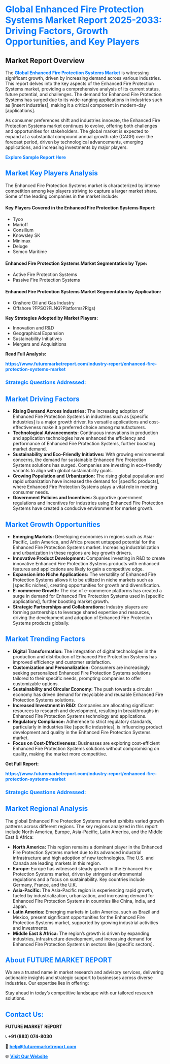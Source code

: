 <h1 style="color: #007BFF;">Global Enhanced Fire Protection Systems Market Report 2025-2033: Driving Factors, Growth Opportunities, and Key Players</h1>

<section id="overview">
<h2>Market Report Overview</h2>
<p>The <a href="https://www.futuremarketreport.com/industry-report/enhanced-fire-protection-systems-market" style="color: #007BFF; text-decoration: none;"><strong>Global Enhanced Fire Protection Systems Market</strong></a> is witnessing significant growth, driven by increasing demand across various industries. This report delves into the key aspects of the Enhanced Fire Protection Systems market, providing a comprehensive analysis of its current status, future potential, and challenges. The demand for Enhanced Fire Protection Systems has surged due to its wide-ranging applications in industries such as [insert industries], making it a critical component in modern-day [applications].</p>
<p>As consumer preferences shift and industries innovate, the Enhanced Fire Protection Systems market continues to evolve, offering both challenges and opportunities for stakeholders. The global market is expected to expand at a substantial compound annual growth rate (CAGR) over the forecast period, driven by technological advancements, emerging applications, and increasing investments by major players.</p>
</section>

<section id="overview">
<p><a href="https://www.futuremarketreport.com/request-sample/reportId=87964" style="color: #007BFF; text-decoration: none;"><strong>Explore Sample Report Here</strong></a></p>
</section>

<section id="key-players">
<h2 style="color: #007BFF;">Market Key Players Analysis</h2>
<p>The Enhanced Fire Protection Systems market is characterized by intense competition among key players striving to capture a larger market share. Some of the leading companies in the market include:</p>
<h4>Key Players Covered in the Enhanced Fire Protection Systems Report:</h4>
<ul><li>Tyco</li><li>Marioff</li><li>Consilium</li><li>Knowsley SK</li><li>Minimax</li><li>Deluge</li><li>Semco Maritime</li></ul>
<h4>Enhanced Fire Protection Systems Market Segmentation by Type:</h4>
<ul><li>Active Fire Protection Systems</li><li>Passive Fire Protection Systems</li></ul>

<h4>Enhanced Fire Protection Systems Market Segmentation by Application:</h4>
<ul><li>Onshore Oil and Gas Industry</li><li>Offshore ?FPSO?FLNG?Platforms?Rigs)</li></ul>
<p><strong>Key Strategies Adopted by Market Players:</strong></p>
<ul>
<li>Innovation and R&D</li>
<li>Geographical Expansion</li>
<li>Sustainability Initiatives</li>
<li>Mergers and Acquisitions</li>
</ul>
</section>

<section>
<p><strong>Read Full Analysis: </strong></p><a href="https://www.futuremarketreport.com/industry-report/enhanced-fire-protection-systems-market" style="color: #007BFF; text-decoration: none;"><strong>https://www.futuremarketreport.com/industry-report/enhanced-fire-protection-systems-market</strong></a>
<h3 style="color: #007BFF;">Strategic Questions Addressed:</h3>
</section>

<section id="driving-factors">
<h2 style="color: #007BFF;">Market Driving Factors</h2>
<ul>
<li><strong>Rising Demand Across Industries:</strong> The increasing adoption of Enhanced Fire Protection Systems in industries such as [specific industries] is a major growth driver. Its versatile applications and cost-effectiveness make it a preferred choice among manufacturers.</li>
<li><strong>Technological Advancements:</strong> Continuous innovations in production and application technologies have enhanced the efficiency and performance of Enhanced Fire Protection Systems, further boosting market demand.</li>
<li><strong>Sustainability and Eco-Friendly Initiatives:</strong> With growing environmental concerns, the demand for sustainable Enhanced Fire Protection Systems solutions has surged. Companies are investing in eco-friendly variants to align with global sustainability goals.</li>
<li><strong>Growing Population and Urbanization:</strong> The rising global population and rapid urbanization have increased the demand for [specific products], where Enhanced Fire Protection Systems plays a vital role in meeting consumer needs.</li>
<li><strong>Government Policies and Incentives:</strong> Supportive government regulations and incentives for industries using Enhanced Fire Protection Systems have created a conducive environment for market growth.</li>
</ul>
</section>

<section id="growth-opportunities">
<h2 style="color: #007BFF;">Market Growth Opportunities</h2>
<ul>
<li><strong>Emerging Markets:</strong> Developing economies in regions such as Asia-Pacific, Latin America, and Africa present untapped potential for the Enhanced Fire Protection Systems market. Increasing industrialization and urbanization in these regions are key growth drivers.</li>
<li><strong>Innovative Product Development:</strong> Companies investing in R&D to create innovative Enhanced Fire Protection Systems products with enhanced features and applications are likely to gain a competitive edge.</li>
<li><strong>Expansion into Niche Applications:</strong> The versatility of Enhanced Fire Protection Systems allows it to be utilized in niche markets such as [specific niches], creating opportunities for growth and diversification.</li>
<li><strong>E-commerce Growth:</strong> The rise of e-commerce platforms has created a surge in demand for Enhanced Fire Protection Systems used in [specific applications], further boosting market growth.</li>
<li><strong>Strategic Partnerships and Collaborations:</strong> Industry players are forming partnerships to leverage shared expertise and resources, driving the development and adoption of Enhanced Fire Protection Systems products globally.</li>
</ul>
</section>

<section id="trending-factors">
<h2 style="color: #007BFF;">Market Trending Factors</h2>
<ul>
<li><strong>Digital Transformation:</strong> The integration of digital technologies in the production and distribution of Enhanced Fire Protection Systems has improved efficiency and customer satisfaction.</li>
<li><strong>Customization and Personalization:</strong> Consumers are increasingly seeking personalized Enhanced Fire Protection Systems solutions tailored to their specific needs, prompting companies to offer customizable options.</li>
<li><strong>Sustainability and Circular Economy:</strong> The push towards a circular economy has driven demand for recyclable and reusable Enhanced Fire Protection Systems solutions.</li>
<li><strong>Increased Investment in R&D:</strong> Companies are allocating significant resources to research and development, resulting in breakthroughs in Enhanced Fire Protection Systems technology and applications.</li>
<li><strong>Regulatory Compliance:</strong> Adherence to strict regulatory standards, particularly in industries like [specific industries], is influencing product development and quality in the Enhanced Fire Protection Systems market.</li>
<li><strong>Focus on Cost-Effectiveness:</strong> Businesses are exploring cost-efficient Enhanced Fire Protection Systems solutions without compromising on quality, making the market more competitive.</li>
</ul>
</section>

<section>
<p><strong>Get Full Report: </strong></p><a href="https://www.futuremarketreport.com/industry-report/enhanced-fire-protection-systems-market" style="color: #007BFF; text-decoration: none;"><strong>https://www.futuremarketreport.com/industry-report/enhanced-fire-protection-systems-market</strong></a>
<h3 style="color: #007BFF;">Strategic Questions Addressed:</h3>
</section>


<section id="regional-analysis">
<h2 style="color: #007BFF;">Market Regional Analysis</h2>
<p>The global Enhanced Fire Protection Systems market exhibits varied growth patterns across different regions. The key regions analyzed in this report include North America, Europe, Asia-Pacific, Latin America, and the Middle East & Africa:</p>
<ul>
<li><strong>North America:</strong> This region remains a dominant player in the Enhanced Fire Protection Systems market due to its advanced industrial infrastructure and high adoption of new technologies. The U.S. and Canada are leading markets in this region.</li>
<li><strong>Europe:</strong> Europe has witnessed steady growth in the Enhanced Fire Protection Systems market, driven by stringent environmental regulations and a focus on sustainability. Key countries include Germany, France, and the U.K.</li>
<li><strong>Asia-Pacific:</strong> The Asia-Pacific region is experiencing rapid growth, fueled by industrialization, urbanization, and increasing demand for Enhanced Fire Protection Systems in countries like China, India, and Japan.</li>
<li><strong>Latin America:</strong> Emerging markets in Latin America, such as Brazil and Mexico, present significant opportunities for the Enhanced Fire Protection Systems market, supported by growing industrial activities and investments.</li>
<li><strong>Middle East & Africa:</strong> The region’s growth is driven by expanding industries, infrastructure development, and increasing demand for Enhanced Fire Protection Systems in sectors like [specific sectors].</li>
</ul>
</section>

<footer>
<h2 style="color: #007BFF;">About FUTURE MARKET REPORT</h2>
<p>We are a trusted name in market research and advisory services, delivering actionable insights and strategic support to businesses across diverse industries. Our expertise lies in offering:</p>

<p>Stay ahead in today’s competitive landscape with our tailored research solutions.</p>

<h2 style="color: #007BFF;">Contact Us:</h2>
<p><strong>FUTURE MARKET REPORT</strong></p>
<p>📞 <strong>+91 (883) 074-8030</strong></p>
<p>📧 <strong><a href="mailto:help@futuremarketreport.com" style="color: #007BFF;">help@futuremarketreport.com</a></strong></p>
<p>🌐 <strong><a href="https://www.futuremarketreport.com/" style="color: #007BFF;">Visit Our Website</a></strong></p>
</footer>